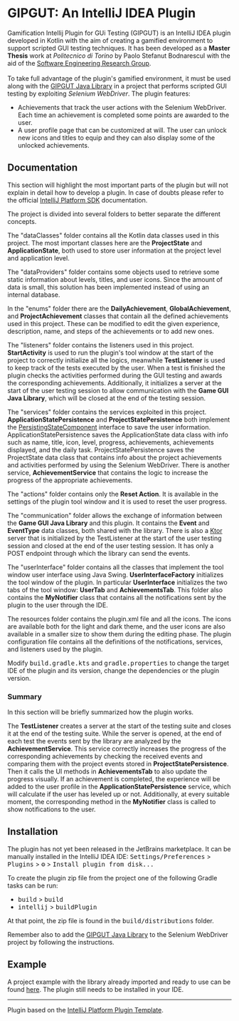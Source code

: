 # GIPGUT: An IntelliJ IDEA Plugin
Gamification Intellij Plugin for GUi Testing (GIPGUT) is an IntelliJ IDEA plugin developed in Kotlin with the aim of creating a gamified environment to support scripted GUI testing techniques. It has been developed as a **Master Thesis** work at _Politecnico di Torino_ by Paolo Stefanut Bodnarescul with the aid of the [Software Engineering Research Group](https://softeng.polito.it/).<br/><br/>
To take full advantage of the plugin's gamified environment, it must be used along with the [GIPGUT Java Library](https://github.com/SoftengPoliTo/GIPGUT-library) in a project that performs scripted GUI testing by exploiting _Selenium WebDriver_.
The plugin features:
- Achievements that track the user actions with the Selenium WebDriver. Each time an achievement is completed some points are awarded to the user.
- A user profile page that can be customized at will. The user can unlock new icons and titles to equip and they can also display some of the unlocked achievements.

## Documentation
This section will highlight the most important parts of the plugin but will not explain in detail how to develop a plugin. In case of doubts please refer to the official [IntelliJ Platform SDK](https://plugins.jetbrains.com/docs/intellij/welcome.html) documentation.</br>

The project is divided into several folders to better separate the different concepts.

The "dataClasses" folder contains all the Kotlin data classes used in this project. The most important classes here are the **ProjectState** and **ApplicationState**, both used to store user information at the project level and application level.

The "dataProviders" folder contains some objects used to retrieve some static information about levels, titles, and user icons. Since the amount of data is small, this solution has been implemented instead of using an internal database.

In the "enums" folder there are the **DailyAchievement**, **GlobalAchievement**, and **ProjectAchievement** classes that contain all the defined achievements used in this project. These can be modified to edit the given experience, description, name, and steps of the achievements or to add new ones.

The "listeners" folder contains the listeners used in this project. **StartActivity** is used to run the plugin's tool window at the start of the project to correctly initialize all the logics, meanwhile **TestListener** is used to keep track of the tests executed by the user. When a test is finished the plugin checks the activities performed during the GUI testing and awards the corresponding achievements. Additionally, it initializes a server at the start of the user testing session to allow communication with the **Game GUI Java Library**, which will be closed at the end of the testing session. 

The "services" folder contains the services exploited in this project. **ApplicationStatePersistence** and **ProjectStatePersistence** both implement the [PersistingStateComponent](https://plugins.jetbrains.com/docs/intellij/persisting-state-of-components.html) interface to save the user information. ApplicationStatePersistence saves the ApplicationState data class with info such as name, title, icon, level, progress, achievements, achievements displayed, and the daily task. ProjectStatePersistence saves the ProjectState data class that contains info about the  project achievements and activities performed by using the Selenium WebDriver. There is another service, **AchievementService** that contains the logic to increase the progress of the appropriate achievements. 

The "actions" folder contains only the **Reset Action**. It is available in the settings of the plugin tool window and it is used to reset the user progress.

The "communication" folder allows the exchange of information between the **Game GUI Java Library** and this plugin. It contains the **Event** and **EventType** data classes, both shared with the library. There is also a [Ktor](https://ktor.io/) server that is initialized by the TestListener at the start of the user testing session and closed at the end of the user testing session. It has only a POST endpoint through which the library can send the events. 

The "userInterface" folder contains all the classes that implement the tool window user interface using Java Swing. **UserInterfaceFactory** initializes the tool window of the plugin. In particular **UserInterface** initializes the two tabs of the tool window: **UserTab** and **AchievementsTab**. This folder also contains the **MyNotifier** class that contains all the notifications sent by the plugin to the user through the IDE. 

The resources folder contains the plugin.xml file and all the icons. The icons are available both for the light and dark theme, and the user icons are also available in a smaller size to show them during the editing phase. The plugin configuration file contains all the definitions of the notifications, services, and listeners used by the plugin. 

Modify <kbd>build.gradle.kts</kbd> and <kbd>gradle.properties</kbd> to change the target IDE of the plugin and its version, change the dependencies or the plugin version.

### Summary
In this section will be briefly summarized how the plugin works. 

The **TestListener** creates a server at the start of the testing suite and closes it at the end of the testing suite. While the server is opened, at the end of each test the events sent by the library are analyzed by the **AchievementService**. This service correctly increases the progress of the corresponding achievements by checking the received events and comparing them with the project events stored in **ProjectStatePersistence**. Then it calls the UI methods in **AchievementsTab** to also update the progress visually. If an achievement is completed, the experience will be added to the user profile in the **ApplicationStatePersistence** service, which will calculate if the user has leveled up or not. Additionally, at every suitable moment, the corresponding method in the **MyNotifier** class is called to show notifications to the user. 

## Installation
The plugin has not yet been released in the JetBrains marketplace. It can be manually installed in the IntelliJ IDEA IDE: <kbd>Settings/Preferences</kbd> > <kbd>Plugins</kbd> > <kbd>⚙️</kbd> > <kbd>Install plugin from disk...</kbd><br/>

To create the plugin zip file from the project one of the following Gradle tasks can be run:
- <kbd>build</kbd> > <kbd>build</kbd>
- <kbd>intellij</kbd> > <kbd>buildPlugin</kbd>

At that point, the zip file is found in the <kbd>build/distributions</kbd> folder.

Remember also to add the [GIPGUT Java Library](https://github.com/SoftengPoliTo/GIPGUT-library) to the Selenium WebDriver project by following the instructions.

## Example
A project example with the library already imported and ready to use can be found [here](https://github.com/Paolobd/gamification-plugin-example). The plugin still needs to be installed in your IDE.

---
Plugin based on the [IntelliJ Platform Plugin Template][template].

[template]: https://github.com/JetBrains/intellij-platform-plugin-template
[docs:plugin-description]: https://plugins.jetbrains.com/docs/intellij/plugin-user-experience.html#plugin-description-and-presentation
